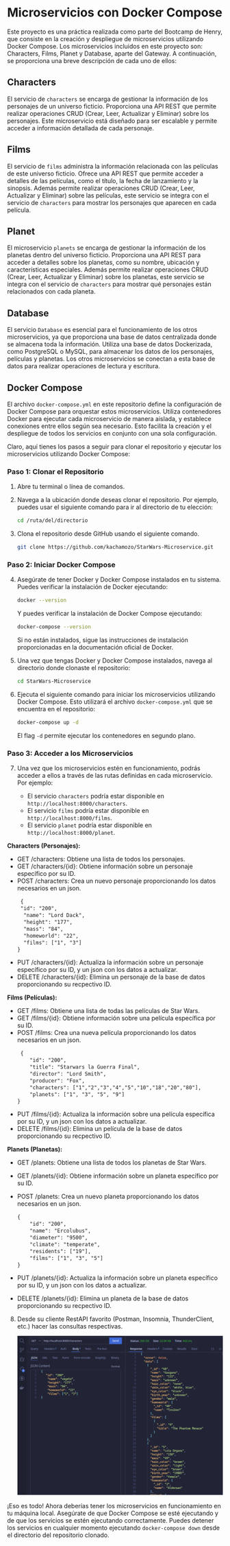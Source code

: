 # Microservicios con Docker Compose

Este proyecto es una práctica realizada como parte del Bootcamp de Henry, que consiste en la creación y despliegue de microservicios utilizando Docker Compose. Los microservicios incluidos en este proyecto son: Characters, Films, Planet y Database, aparte del Gateway. A continuación, se proporciona una breve descripción de cada uno de ellos:

## Characters

El servicio de `characters` se encarga de gestionar la información de los personajes de un universo ficticio. Proporciona una API REST que permite realizar operaciones CRUD (Crear, Leer, Actualizar y Eliminar) sobre los personajes. Este microservicio está diseñado para ser escalable y permite acceder a información detallada de cada personaje.

## Films

El servicio de `films` administra la información relacionada con las películas de este universo ficticio. Ofrece una API REST que permite acceder a detalles de las películas, como el título, la fecha de lanzamiento y la sinopsis. Además permite realizar operaciones CRUD (Crear, Leer, Actualizar y Eliminar) sobre las películas, este servicio se integra con el servicio de `characters` para mostrar los personajes que aparecen en cada película.

## Planet

El microservicio `planets` se encarga de gestionar la información de los planetas dentro del universo ficticio. Proporciona una API REST para acceder a detalles sobre los planetas, como su nombre, ubicación y características especiales. Además permite realizar operaciones CRUD (Crear, Leer, Actualizar y Eliminar) sobre los planetas, este servicio se integra con el servicio de `characters` para mostrar qué personajes están relacionados con cada planeta.

## Database

El servicio `Database` es esencial para el funcionamiento de los otros microservicios, ya que proporciona una base de datos centralizada donde se almacena toda la información. Utiliza una base de datos Dockerizada, como PostgreSQL o MySQL, para almacenar los datos de los personajes, películas y planetas. Los otros microservicios se conectan a esta base de datos para realizar operaciones de lectura y escritura.

## Docker Compose

El archivo `docker-compose.yml` en este repositorio define la configuración de Docker Compose para orquestar estos microservicios. Utiliza contenedores Docker para ejecutar cada microservicio de manera aislada, y establece conexiones entre ellos según sea necesario. Esto facilita la creación y el despliegue de todos los servicios en conjunto con una sola configuración.

Claro, aquí tienes los pasos a seguir para clonar el repositorio y ejecutar los microservicios utilizando Docker Compose:

### Paso 1: Clonar el Repositorio

1. Abre tu terminal o línea de comandos.

2. Navega a la ubicación donde deseas clonar el repositorio. Por ejemplo, puedes usar el siguiente comando para ir al directorio de tu elección:

   ```bash
   cd /ruta/del/directorio
   ```

3. Clona el repositorio desde GitHub usando el siguiente comando.

   ```bash
   git clone https://github.com/kachamozo/StarWars-Microservice.git
   ```

### Paso 2: Iniciar Docker Compose

4. Asegúrate de tener Docker y Docker Compose instalados en tu sistema. Puedes verificar la instalación de Docker ejecutando:

   ```bash
   docker --version
   ```

   Y puedes verificar la instalación de Docker Compose ejecutando:

   ```bash
   docker-compose --version
   ```

   Si no están instalados, sigue las instrucciones de instalación proporcionadas en la documentación oficial de Docker.

5. Una vez que tengas Docker y Docker Compose instalados, navega al directorio donde clonaste el repositorio:

   ```bash
   cd StarWars-Microservice
   ```

6. Ejecuta el siguiente comando para iniciar los microservicios utilizando Docker Compose. Esto utilizará el archivo `docker-compose.yml` que se encuentra en el repositorio:

   ```bash
   docker-compose up -d
   ```

   El flag `-d` permite ejecutar los contenedores en segundo plano.

### Paso 3: Acceder a los Microservicios

7. Una vez que los microservicios estén en funcionamiento, podrás acceder a ellos a través de las rutas definidas en cada microservicio. Por ejemplo:

   - El servicio `characters` podría estar disponible en `http://localhost:8000/characters`.
   - El servicio `films` podría estar disponible en `http://localhost:8000/films`.
   - El servicio `planet` podría estar disponible en `http://localhost:8000/planet`.

**Characters (Personajes):**

- GET /characters: Obtiene una lista de todos los personajes.
- GET /characters/{id}: Obtiene información sobre un personaje específico por su ID.
- POST /characters: Crea un nuevo personaje proporcionando los datos necesarios en un json.
  ```
   {
   "id": "200",
    "name": "Lord Dack",
    "height": "177",
    "mass": "84",
    "homeworld": "22",
    "films": ["1", "3"]
  }
  ```
- PUT /characters/{id}: Actualiza la información sobre un personaje específico por su ID, y un json con los datos a actualizar.
- DELETE /characters/{id}: Elimina un personaje de la base de datos proporcionando su recpectivo ID.

**Films (Películas):**

- GET /films: Obtiene una lista de todas las películas de Star Wars.
- GET /films/{id}: Obtiene información sobre una película específica por su ID.
- POST /films: Crea una nueva película proporcionando los datos necesarios en un json.
  ```
   {
      "id": "200",
      "title": "Starwars la Guerra Final",
      "director": "Lord Smith",
      "producer": "Fox",
      "characters": ["1","2","3","4","5","10","18","20","80"],
      "planets": ["1", "3", "5", "9"]
  }
  ```
- PUT /films/{id}: Actualiza la información sobre una película específica por su ID, y un json con los datos a actualizar.
- DELETE /films/{id}: Elimina un película de la base de datos proporcionando su recpectivo ID.

**Planets (Planetas):**

- GET /planets: Obtiene una lista de todos los planetas de Star Wars.
- GET /planets/{id}: Obtiene información sobre un planeta específico por su ID.
- POST /planets: Crea un nuevo planeta proporcionando los datos necesarios en un json.

  ```
  {
      "id": "200",
      "name": "Ercolubus",
      "diameter": "9500",
      "climate": "temperate",
      "residents": ["19"],
      "films": ["1", "3", "5"]
  }

  ```

- PUT /planets/{id}: Actualiza la información sobre un planeta específico por su ID, y un json con los datos a actualizar.
- DELETE /planets/{id}: Elimina un planeta de la base de datos proporcionando su recpectivo ID.

8. Desde su cliente RestAPI favorito (Postman, Insomnia, ThunderClient, etc.) hacer las consultas respectivas.

   ![Colsulta de lista de personajes](/postman.png)

¡Eso es todo! Ahora deberías tener los microservicios en funcionamiento en tu máquina local. Asegúrate de que Docker Compose se esté ejecutando y de que los servicios se estén ejecutando correctamente. Puedes detener los servicios en cualquier momento ejecutando `docker-compose down` desde el directorio del repositorio clonado.
